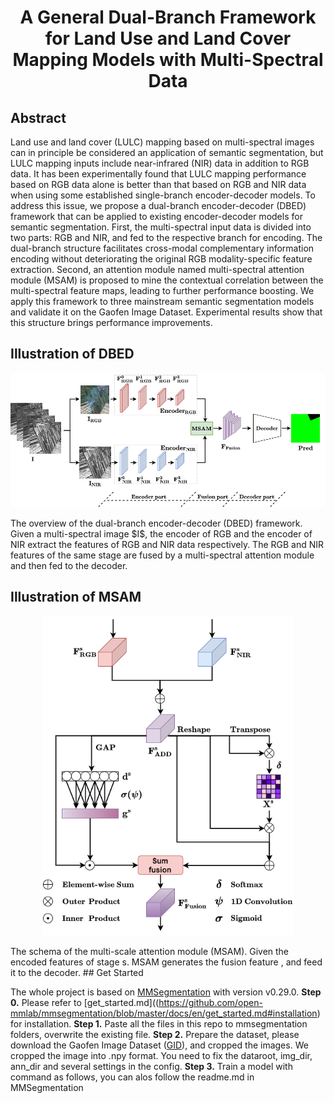 <div align="center">
  
# A General Dual-Branch Framework for Land Use and Land Cover Mapping Models with Multi-Spectral Data
  
</div>

## Abstract

Land use and land cover (LULC) mapping based on multi-spectral images can in principle be considered an application of semantic segmentation, but LULC mapping inputs include near-infrared (NIR) data in addition to RGB data. It has been experimentally found that LULC mapping performance based on RGB data alone is better than that based on RGB and NIR data when using some established single-branch encoder-decoder models. To address this issue, we propose a dual-branch encoder-decoder (DBED) framework that can be applied to existing encoder-decoder models for semantic segmentation. First, the multi-spectral input data is divided into two parts: RGB and NIR, and fed to the respective branch for encoding. The dual-branch structure facilitates cross-modal complementary information encoding without deteriorating the original RGB modality-specific feature extraction. Second, an attention module named multi-spectral attention module (MSAM) is proposed to mine the contextual correlation between the multi-spectral feature maps, leading to further performance boosting. We apply this framework to three mainstream semantic segmentation models and validate it on the Gaofen Image Dataset. Experimental results show that this structure brings performance improvements.

## Illustration of DBED ##
<p align="center">
    <img src="./illustration/DBED.png"/ width="700">
</p>
The overview of the dual-branch encoder-decoder (DBED) framework. Given a multi-spectral image $I$, the encoder of RGB and the encoder of NIR extract the features of RGB and NIR data respectively. The RGB and NIR features of the same stage are fused by a multi-spectral attention module and then fed to the decoder.

## Illustration of MSAM ##

<p align="center">
    <img src="./illustration/MSAM.png"/ width="400">
</p>
The schema of the multi-scale attention module (MSAM). Given the encoded features of stage s. MSAM generates the fusion feature , and feed it to the decoder.
## Get Started

The whole project is based on [MMSegmentation](https://github.com/open-mmlab/mmsegmentation) with version v0.29.0.
**Step 0.** Please refer to [get_started.md]((https://github.com/open-mmlab/mmsegmentation/blob/master/docs/en/get_started.md#installation) for installation.
**Step 1.** Paste all the files in this repo to mmsegmentation folders, overwrite the existing file.
**Step 2.** Prepare the dataset, please download the Gaofen Image Dataset ([GID](https://x-ytong.github.io/project/GID.html)), and cropped the images. We cropped the image into .npy format. You need to fix the dataroot, img_dir, ann_dir and several settings in the config.
**Step 3.** Train a model with command as follows, you can alos follow the readme.md in MMSegmentation
